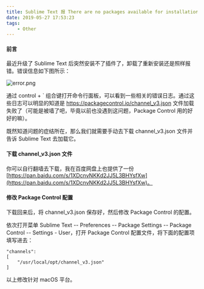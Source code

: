 ```yaml
---
title: Sublime Text 报 There are no packages available for installation 错误
date: 2019-05-27 17:53:23
tags:
	- Other
---
```


#### 前言

最近升级了 Sublime Text 后突然安装不了插件了，卸载了重新安装还是照样报错。错误信息如下图所示：

![error.png](/images/201905/sublime-package-control.png)

通过 control + &#96; 组合键打开命令行面板，可以看到一些相关的错误日志。通过这些日志可以明显的知道是 https://packagecontrol.io/channel_v3.json 文件加载失败了（可能是被墙了吧，毕竟以前也没遇到这问题，Package Control 用的好好的嘛）。

既然知道问题的症结所在，那么我们就需要手动去下载 channel_v3.json 文件并告诉 Sublime Text 去加载它。

#### 下载 channel_v3.json 文件

你可以自行翻墙去下载，我在百度网盘上也提供了一份 [https://pan.baidu.com/s/1XDcnvNKKd2JJ5L3BHYsfXw](https://pan.baidu.com/s/1XDcnvNKKd2JJ5L3BHYsfXw)。

#### 修改 Package Control 配置

下载回来后，将 channel_v3.json 保存好，然后修改 Package Control 的配置。

依次打开菜单 Sublime Text -- Preferences -- Package Settings -- Package Control -- Settings - User，打开 Package Control 配置文件，将下面的配置项填写进去：

```
"channels":
[
	"/usr/local/opt/channel_v3.json"
]
```

以上修改针对 macOS 平台。